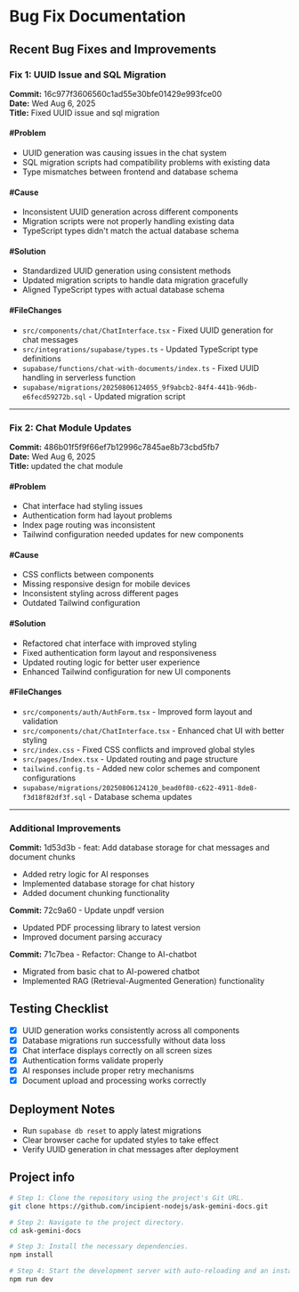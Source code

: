 # Bug Fix Documentation

## Recent Bug Fixes and Improvements

### Fix 1: UUID Issue and SQL Migration
**Commit:** 16c977f3606560c1ad55e30bfe01429e993fce00  
**Date:** Wed Aug 6, 2025  
**Title:** Fixed UUID issue and sql migration

#### #Problem
- UUID generation was causing issues in the chat system
- SQL migration scripts had compatibility problems with existing data
- Type mismatches between frontend and database schema

#### #Cause
- Inconsistent UUID generation across different components
- Migration scripts were not properly handling existing data
- TypeScript types didn't match the actual database schema

#### #Solution
- Standardized UUID generation using consistent methods
- Updated migration scripts to handle data migration gracefully
- Aligned TypeScript types with actual database schema

#### #FileChanges
- `src/components/chat/ChatInterface.tsx` - Fixed UUID generation for chat messages
- `src/integrations/supabase/types.ts` - Updated TypeScript type definitions
- `supabase/functions/chat-with-documents/index.ts` - Fixed UUID handling in serverless function
- `supabase/migrations/20250806124055_9f9abcb2-84f4-441b-96db-e6fecd59272b.sql` - Updated migration script

---

### Fix 2: Chat Module Updates
**Commit:** 486b01f5f9f66ef7b12996c7845ae8b73cbd5fb7  
**Date:** Wed Aug 6, 2025  
**Title:** updated the chat module

#### #Problem
- Chat interface had styling issues
- Authentication form had layout problems
- Index page routing was inconsistent
- Tailwind configuration needed updates for new components

#### #Cause
- CSS conflicts between components
- Missing responsive design for mobile devices
- Inconsistent styling across different pages
- Outdated Tailwind configuration

#### #Solution
- Refactored chat interface with improved styling
- Fixed authentication form layout and responsiveness
- Updated routing logic for better user experience
- Enhanced Tailwind configuration for new UI components

#### #FileChanges
- `src/components/auth/AuthForm.tsx` - Improved form layout and validation
- `src/components/chat/ChatInterface.tsx` - Enhanced chat UI with better styling
- `src/index.css` - Fixed CSS conflicts and improved global styles
- `src/pages/Index.tsx` - Updated routing and page structure
- `tailwind.config.ts` - Added new color schemes and component configurations
- `supabase/migrations/20250806124120_bead0f80-c622-4911-8de8-f3d18f82df3f.sql` - Database schema updates

---

### Additional Improvements
**Commit:** 1d53d3b - feat: Add database storage for chat messages and document chunks
- Added retry logic for AI responses
- Implemented database storage for chat history
- Added document chunking functionality

**Commit:** 72c9a60 - Update unpdf version
- Updated PDF processing library to latest version
- Improved document parsing accuracy

**Commit:** 71c7bea - Refactor: Change to AI-chatbot
- Migrated from basic chat to AI-powered chatbot
- Implemented RAG (Retrieval-Augmented Generation) functionality

## Testing Checklist
- [x] UUID generation works consistently across all components
- [x] Database migrations run successfully without data loss
- [x] Chat interface displays correctly on all screen sizes
- [x] Authentication forms validate properly
- [x] AI responses include proper retry mechanisms
- [x] Document upload and processing works correctly

## Deployment Notes
- Run `supabase db reset` to apply latest migrations
- Clear browser cache for updated styles to take effect
- Verify UUID generation in chat messages after deployment




## Project info

```sh
# Step 1: Clone the repository using the project's Git URL.
git clone https://github.com/incipient-nodejs/ask-gemini-docs.git

# Step 2: Navigate to the project directory.
cd ask-gemini-docs

# Step 3: Install the necessary dependencies.
npm install

# Step 4: Start the development server with auto-reloading and an instant preview.
npm run dev